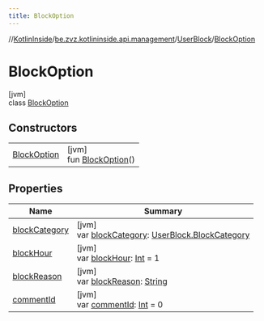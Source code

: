 ```yaml
---
title: BlockOption
---
```

//[KotlinInside](../../../../index.html)/[be.zvz.kotlininside.api.management](../../index.html)/[UserBlock](../index.html)/[BlockOption](index.html)



# BlockOption



[jvm]\
class [BlockOption](index.html)



## Constructors


| | |
|---|---|
| [BlockOption](-block-option.html) | [jvm]<br>fun [BlockOption](-block-option.html)() |


## Properties


| Name | Summary |
|---|---|
| [blockCategory](block-category.html) | [jvm]<br>var [blockCategory](block-category.html): [UserBlock.BlockCategory](../-block-category/index.html) |
| [blockHour](block-hour.html) | [jvm]<br>var [blockHour](block-hour.html): [Int](https://kotlinlang.org/api/latest/jvm/stdlib/kotlin/-int/index.html) = 1 |
| [blockReason](block-reason.html) | [jvm]<br>var [blockReason](block-reason.html): [String](https://kotlinlang.org/api/latest/jvm/stdlib/kotlin/-string/index.html) |
| [commentId](comment-id.html) | [jvm]<br>var [commentId](comment-id.html): [Int](https://kotlinlang.org/api/latest/jvm/stdlib/kotlin/-int/index.html) = 0 |

